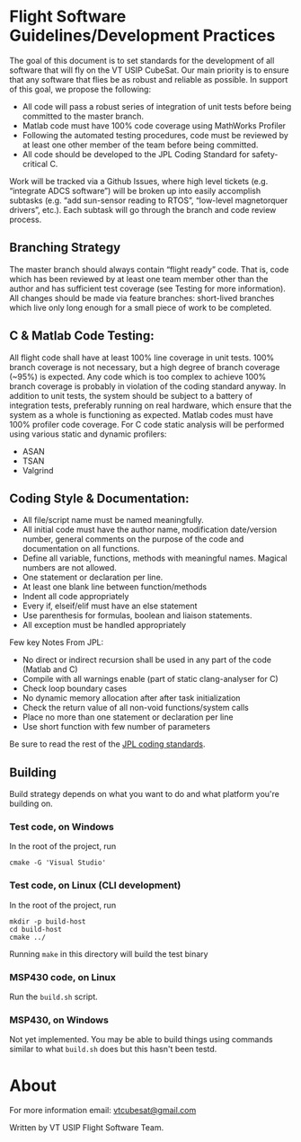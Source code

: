 # Flight Software Guidelines/Development Practices
  The goal of this document is to set standards for the development of all software that will fly on the VT USIP CubeSat.
Our main priority is to ensure that any software that flies be as robust and reliable as possible.
In support of this goal, we propose the following:
  - All code will pass a robust series of integration of unit tests before being committed to the master branch.
  - Matlab code must have 100% code coverage using MathWorks Profiler
  - Following the automated testing procedures, code must be reviewed by at least one other member of the team before being committed.
  - All code should be developed to the JPL Coding Standard for safety-critical C.

Work will be tracked via a Github Issues, where high level tickets (e.g. “integrate ADCS software”) will be broken up into easily accomplish subtasks (e.g. “add sun-sensor reading to RTOS”, “low-level magnetorquer drivers”, etc.).
Each subtask will go through the branch and code review process.

## Branching Strategy
The master branch should always contain “flight ready” code.
That is, code which has been reviewed by at least one team member other than the author and has sufficient test coverage (see Testing for more information).
All changes should be made via feature branches: short-lived branches which live only long enough for a small piece of work to be completed.

## C & Matlab Code Testing:
All flight code shall have at least 100% line coverage in unit tests.
100% branch coverage is not  necessary, but a high degree of branch coverage (~95%) is expected.
Any code which is too complex to achieve 100% branch coverage is probably in violation of the coding standard anyway.
In addition to unit tests, the system should be subject to a battery of integration tests, preferably running on real hardware, which ensure that the system as a whole is functioning as expected.
Matlab codes must have 100% profiler code coverage.
For C code static analysis will be performed using various static and dynamic profilers:
  - ASAN
  - TSAN
  - Valgrind

## Coding Style & Documentation:
  - All file/script name must be named meaningfully.
  - All initial code must have the author name, modification date/version number, general comments on the purpose of the code and documentation on all functions.
  - Define all variable, functions, methods with meaningful names. Magical numbers are not allowed.
  - One statement or declaration per line.
  - At least one blank line between function/methods
  - Indent all code appropriately
  - Every if, elseif/elif must have an else statement
  - Use parenthesis for formulas, boolean and liaison statements. 
  - All exception must be handled appropriately

Few key Notes From JPL: 
  - No direct or indirect recursion shall be used in any part of the code (Matlab and C)
  - Compile with all warnings enable (part of static clang-analyser for C)
  - Check loop boundary cases
  - No dynamic memory allocation after after task initialization
  - Check the return value of all non-void functions/system calls
  - Place no more than one statement or declaration per line
  - Use short function with few number of parameters

Be sure to read the rest of the [JPL coding standards](http://lars-lab.jpl.nasa.gov/JPL_Coding_Standard_C.pdf).

## Building
Build strategy depends on what you want to do and what platform you're building on.

### Test code, on Windows
In the root of the project, run
```
cmake -G 'Visual Studio'
```

### Test code, on Linux (CLI development)
In the root of the project, run
```
mkdir -p build-host
cd build-host
cmake ../
```
Running `make` in this directory will build the test binary

### MSP430 code, on Linux
Run the `build.sh` script.

### MSP430, on Windows
Not yet implemented.
You may be able to build things using commands similar to what `build.sh` does but this hasn't been testd.

# About
For more information email: vtcubesat@gmail.com

Written by VT USIP Flight Software Team.
